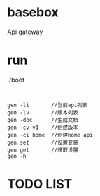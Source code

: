 # basebox
Api gateway

# run
./boot

#
```
gen -li       //当前api列表
gen -lv       //版本列表
gen -doc      //生成文档
gen -cv v1    //创建版本
gen -ci home  //创建home api
gen set       //设置变量
gen get       //获取设置
gen -h

```

# TODO LIST
 

